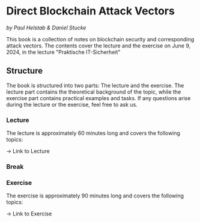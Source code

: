 # Direct Blockchain Attack Vectors
*by Paul Helstab & Daniel Stucke*

This book is a collection of notes on blockchain security and corresponding attack vectors. The contents cover the lecture and the exercise on June 9, 2024, in the lecture "Praktische IT-Sicherheit"

## Structure
The book is structured into two parts: The lecture and the exercise. The lecture part contains the theoretical background of the topic, while the exercise part contains practical examples and tasks. If any questions arise during the lecture or the exercise, feel free to ask us.

### Lecture
The lecture is approximately 60 minutes long and covers the following topics:

-> Link to Lecture

### Break

### Exercise
The exercise is approximately 90 minutes long and covers the following topics:

-> Link to Exercise